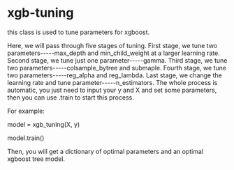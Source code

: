 # xgb-tuning
this class is used to tune parameters for xgboost.

Here, we will pass through five stages of tuning.
First stage, we tune two parameters-----max_depth and min_child_weight at a larger learning rate.
Second stage, we tune just one parameter-----gamma.
Third stage, we tune two parameters-----colsample_bytree and submaple.
Fourth stage, we tune two parameters-----reg_alpha and reg_lambda.
Last stage, we change the learning rate and tune parameter-----n_estimators.
The whole process is automatic, you just need to input your y and X and set some parameters, then you can use .train to start this process.

For example:

model = xgb_tuning(X, y)

model.train()

Then, you will get a dictionary of optimal parameters and an optimal xgboost tree model.
